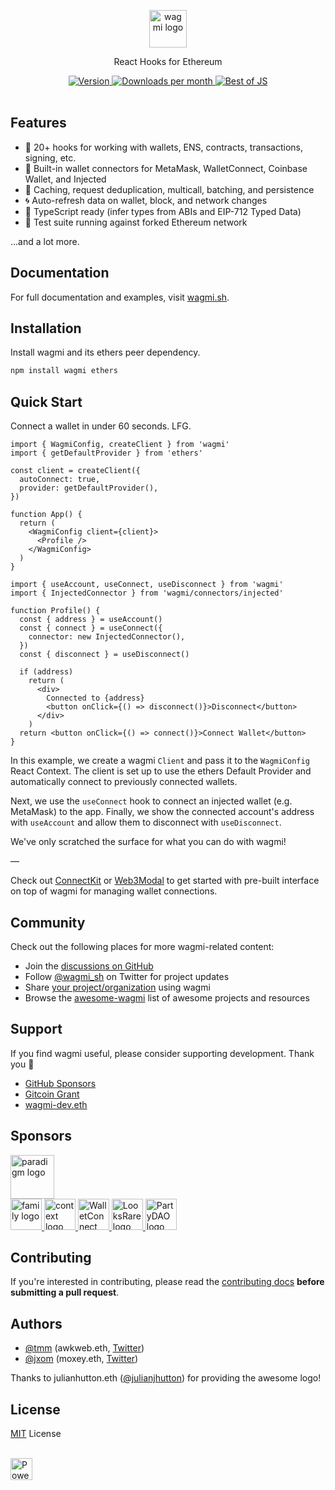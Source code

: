 <p align="center">
  <picture>
    <source media="(prefers-color-scheme: dark)" srcset="https://raw.githubusercontent.com/wagmi-dev/.github/main/content/logo-dark.svg">
    <img alt="wagmi logo" src="https://raw.githubusercontent.com/wagmi-dev/.github/main/content/logo-light.svg" width="auto" height="60">
  </picture>
</p>

<p align="center">
  React Hooks for Ethereum
<p>

<div align="center">
  <a href="https://www.npmjs.com/package/wagmi">
    <img src="https://img.shields.io/npm/v/wagmi?colorA=21262d&colorB=161b22&style=flat" alt="Version">
  </a>
  <a href="https://www.npmjs.com/package/wagmi">
    <img src="https://img.shields.io/npm/dm/wagmi?colorA=21262d&colorB=161b22&style=flat" alt="Downloads per month">
  </a>
  <a href="https://bestofjs.org/projects/wagmi">
    <img src="https://img.shields.io/endpoint?colorA=21262d&colorB=161b22&style=flat&url=https://bestofjs-serverless.now.sh/api/project-badge?fullName=wagmi-dev%2Fwagmi%26since=daily" alt="Best of JS">
  </a>
</div>

<br>

## Features

- 🚀 20+ hooks for working with wallets, ENS, contracts, transactions, signing, etc.
- 💼 Built-in wallet connectors for MetaMask, WalletConnect, Coinbase Wallet, and Injected
- 👟 Caching, request deduplication, multicall, batching, and persistence
- 🌀 Auto-refresh data on wallet, block, and network changes
- 🦄 TypeScript ready (infer types from ABIs and EIP-712 Typed Data)
- 🌳 Test suite running against forked Ethereum network

...and a lot more.

## Documentation

For full documentation and examples, visit [wagmi.sh](https://wagmi.sh).

## Installation

Install wagmi and its ethers peer dependency.

```bash
npm install wagmi ethers
```

## Quick Start

Connect a wallet in under 60 seconds. LFG.

```tsx
import { WagmiConfig, createClient } from 'wagmi'
import { getDefaultProvider } from 'ethers'

const client = createClient({
  autoConnect: true,
  provider: getDefaultProvider(),
})

function App() {
  return (
    <WagmiConfig client={client}>
      <Profile />
    </WagmiConfig>
  )
}
```

```tsx
import { useAccount, useConnect, useDisconnect } from 'wagmi'
import { InjectedConnector } from 'wagmi/connectors/injected'

function Profile() {
  const { address } = useAccount()
  const { connect } = useConnect({
    connector: new InjectedConnector(),
  })
  const { disconnect } = useDisconnect()

  if (address)
    return (
      <div>
        Connected to {address}
        <button onClick={() => disconnect()}>Disconnect</button>
      </div>
    )
  return <button onClick={() => connect()}>Connect Wallet</button>
}
```

In this example, we create a wagmi `Client` and pass it to the `WagmiConfig` React Context. The client is set up to use the ethers Default Provider and automatically connect to previously connected wallets.

Next, we use the `useConnect` hook to connect an injected wallet (e.g. MetaMask) to the app. Finally, we show the connected account's address with `useAccount` and allow them to disconnect with `useDisconnect`.

We've only scratched the surface for what you can do with wagmi!

—

Check out [ConnectKit](https://docs.family.co/connectkit?utm_source=wagmi-dev) or [Web3Modal](https://web3modal.com) to get started with pre-built interface on top of wagmi for managing wallet connections.

## Community

Check out the following places for more wagmi-related content:

- Join the [discussions on GitHub](https://github.com/wagmi-dev/wagmi/discussions)
- Follow [@wagmi_sh](https://twitter.com/wagmi_sh) on Twitter for project updates
- Share [your project/organization](https://github.com/wagmi-dev/wagmi/discussions/201) using wagmi
- Browse the [awesome-wagmi](https://github.com/wagmi-dev/awesome-wagmi) list of awesome projects and resources

## Support

If you find wagmi useful, please consider supporting development. Thank you 🙏

- [GitHub Sponsors](https://github.com/sponsors/wagmi-dev?metadata_campaign=gh_readme_support)
- [Gitcoin Grant](https://gitcoin.co/grants/4493/wagmi-react-hooks-library-for-ethereum)
- [wagmi-dev.eth](https://etherscan.io/enslookup-search?search=wagmi-dev.eth)

## Sponsors

<a href="https://paradigm.xyz">
  <picture>
    <source media="(prefers-color-scheme: dark)" srcset="https://raw.githubusercontent.com/wagmi-dev/.github/main/content/sponsors/paradigm-dark.svg">
    <img alt="paradigm logo" src="https://raw.githubusercontent.com/wagmi-dev/.github/main/content/sponsors/paradigm-light.svg" width="auto" height="70">
  </picture>
</a>

<br>

<a href="https://twitter.com/family">
  <picture>
    <source media="(prefers-color-scheme: dark)" srcset="https://raw.githubusercontent.com/wagmi-dev/.github/main/content/sponsors/family-dark.svg">
    <img alt="family logo" src="https://raw.githubusercontent.com/wagmi-dev/.github/main/content/sponsors/family-light.svg" width="auto" height="50">
  </picture>
</a>
<a href="https://twitter.com/context">
  <picture>
    <source media="(prefers-color-scheme: dark)" srcset="https://raw.githubusercontent.com/wagmi-dev/.github/main/content/sponsors/context-dark.svg">
    <img alt="context logo" src="https://raw.githubusercontent.com/wagmi-dev/.github/main/content/sponsors/context-light.svg" width="auto" height="50">
  </picture>
</a>
<a href="https://walletconnect.com">
  <picture>
    <source media="(prefers-color-scheme: dark)" srcset="https://raw.githubusercontent.com/wagmi-dev/.github/main/content/sponsors/walletconnect-dark.svg">
    <img alt="WalletConnect logo" src="https://raw.githubusercontent.com/wagmi-dev/.github/main/content/sponsors/walletconnect-light.svg" width="auto" height="50">
  </picture>
</a>
<a href="https://looksrare.org">
  <picture>
    <source media="(prefers-color-scheme: dark)" srcset="https://raw.githubusercontent.com/wagmi-dev/.github/main/content/sponsors/looksrare-dark.svg">
    <img alt="LooksRare logo" src="https://raw.githubusercontent.com/wagmi-dev/.github/8923685e23fe9708b74d456c3f9e7a2b90f6abd9/content/sponsors/looksrare-light.svg" width="auto" height="50">
  </picture>
</a>
<a href="https://twitter.com/prtyDAO">
  <picture>
    <source media="(prefers-color-scheme: dark)" srcset="https://raw.githubusercontent.com/wagmi-dev/.github/main/content/sponsors/partydao-dark.svg">
    <img alt="PartyDAO logo" src="https://raw.githubusercontent.com/wagmi-dev/.github/main/content/sponsors/partydao-light.svg" width="auto" height="50">
  </picture>
</a>

## Contributing

If you're interested in contributing, please read the [contributing docs](/.github/CONTRIBUTING.md) **before submitting a pull request**.

## Authors

- [@tmm](https://github.com/tmm) (awkweb.eth, [Twitter](https://twitter.com/awkweb))
- [@jxom](https://github.com/jxom) (moxey.eth, [Twitter](https://twitter.com/jakemoxey))

Thanks to julianhutton.eth ([@julianjhutton](https://twitter.com/julianjhutton)) for providing the awesome logo!

## License

[MIT](/LICENSE) License

<br />

<a href="https://vercel.com/?utm_source=wagmi-dev&utm_campaign=oss">
  <img src="https://www.datocms-assets.com/31049/1618983297-powered-by-vercel.svg" alt="Powered by Vercel" height="35">
</a>
